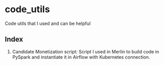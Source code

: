 # code_utils
Code utils that I used and can be helpful

## Index
1. Candidate Monetization script:
Script I used in Merlin to build code in PySpark and instantiate it in Airflow with Kubernetes connection.

